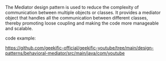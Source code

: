 The Mediator design pattern is used to reduce the complexity of communication between multiple objects or classes.
It provides a mediator object that handles all the communication between different classes, thereby promoting loose
coupling and making the code more manageable and scalable.

code example:

https://github.com/geekific-official/geekific-youtube/tree/main/design-patterns/behavioral-mediator/src/main/java/com/youtube
